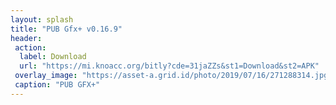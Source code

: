 ```yaml
---
layout: splash
title: "PUB Gfx+ v0.16.9"
header:
 action:
  label: Download
  url: "https://mi.knoacc.org/bitly?cde=31jaZZs&st1=Download&st2=APK"
 overlay_image: "https://asset-a.grid.id/photo/2019/07/16/271288314.jpg"
 caption: "PUB GFX+"
---
```

